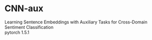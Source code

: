 # CNN-aux
Learning Sentence Embeddings with Auxiliary Tasks for Cross-Domain Sentiment Classification  
pytorch 1.5.1
